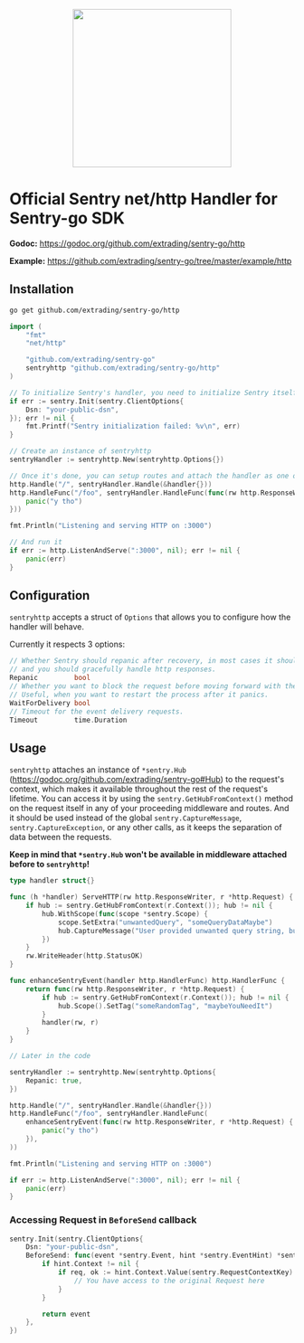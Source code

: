 <p align="center">
  <a href="https://sentry.io" target="_blank" align="center">
    <img src="https://sentry-brand.storage.googleapis.com/sentry-logo-black.png" width="280">
  </a>
  <br />
</p>

# Official Sentry net/http Handler for Sentry-go SDK

**Godoc:** https://godoc.org/github.com/extrading/sentry-go/http

**Example:** https://github.com/extrading/sentry-go/tree/master/example/http

## Installation

```sh
go get github.com/extrading/sentry-go/http
```

```go
import (
    "fmt"
    "net/http"

    "github.com/extrading/sentry-go"
    sentryhttp "github.com/extrading/sentry-go/http"
)

// To initialize Sentry's handler, you need to initialize Sentry itself beforehand
if err := sentry.Init(sentry.ClientOptions{
    Dsn: "your-public-dsn",
}); err != nil {
    fmt.Printf("Sentry initialization failed: %v\n", err)
}

// Create an instance of sentryhttp
sentryHandler := sentryhttp.New(sentryhttp.Options{})

// Once it's done, you can setup routes and attach the handler as one of your middleware
http.Handle("/", sentryHandler.Handle(&handler{}))
http.HandleFunc("/foo", sentryHandler.HandleFunc(func(rw http.ResponseWriter, r *http.Request) {
    panic("y tho")
}))

fmt.Println("Listening and serving HTTP on :3000")

// And run it
if err := http.ListenAndServe(":3000", nil); err != nil {
    panic(err)
}
```

## Configuration

`sentryhttp` accepts a struct of `Options` that allows you to configure how the handler will behave.

Currently it respects 3 options:

```go
// Whether Sentry should repanic after recovery, in most cases it should be set to true,
// and you should gracefully handle http responses.
Repanic         bool
// Whether you want to block the request before moving forward with the response.
// Useful, when you want to restart the process after it panics.
WaitForDelivery bool
// Timeout for the event delivery requests.
Timeout         time.Duration
```

## Usage

`sentryhttp` attaches an instance of `*sentry.Hub` (https://godoc.org/github.com/extrading/sentry-go#Hub) to the request's context, which makes it available throughout the rest of the request's lifetime.
You can access it by using the `sentry.GetHubFromContext()` method on the request itself in any of your proceeding middleware and routes.
And it should be used instead of the global `sentry.CaptureMessage`, `sentry.CaptureException`, or any other calls, as it keeps the separation of data between the requests.

**Keep in mind that `*sentry.Hub` won't be available in middleware attached before to `sentryhttp`!**

```go
type handler struct{}

func (h *handler) ServeHTTP(rw http.ResponseWriter, r *http.Request) {
	if hub := sentry.GetHubFromContext(r.Context()); hub != nil {
		hub.WithScope(func(scope *sentry.Scope) {
			scope.SetExtra("unwantedQuery", "someQueryDataMaybe")
			hub.CaptureMessage("User provided unwanted query string, but we recovered just fine")
		})
	}
	rw.WriteHeader(http.StatusOK)
}

func enhanceSentryEvent(handler http.HandlerFunc) http.HandlerFunc {
	return func(rw http.ResponseWriter, r *http.Request) {
		if hub := sentry.GetHubFromContext(r.Context()); hub != nil {
			hub.Scope().SetTag("someRandomTag", "maybeYouNeedIt")
		}
		handler(rw, r)
	}
}

// Later in the code

sentryHandler := sentryhttp.New(sentryhttp.Options{
    Repanic: true,
})

http.Handle("/", sentryHandler.Handle(&handler{}))
http.HandleFunc("/foo", sentryHandler.HandleFunc(
    enhanceSentryEvent(func(rw http.ResponseWriter, r *http.Request) {
        panic("y tho")
    }),
))

fmt.Println("Listening and serving HTTP on :3000")

if err := http.ListenAndServe(":3000", nil); err != nil {
    panic(err)
}
```

### Accessing Request in `BeforeSend` callback

```go
sentry.Init(sentry.ClientOptions{
    Dsn: "your-public-dsn",
    BeforeSend: func(event *sentry.Event, hint *sentry.EventHint) *sentry.Event {
        if hint.Context != nil {
            if req, ok := hint.Context.Value(sentry.RequestContextKey).(*http.Request); ok {
                // You have access to the original Request here
            }
        }

        return event
    },
})
```
